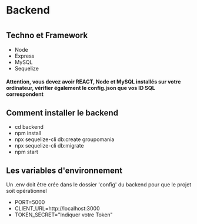 <h1>Backend<h1>
  
  <h2>Techno et Framework</h2>
  
  <ul>
    <li>Node</li>
    <li>Express</li>
    <li>MySQL</li>
    <li>Sequelize</li>
  </ul>
  
  <h4>Attention, vous devez avoir REACT, Node et MySQL installés sur votre ordinateur, vérifier également le config.json que vos ID SQL correspondent </h4>
  
  <h2>Comment installer le backend</h2>
  
  
   <ul>
    <li>cd backend</li>
    <li>npm install</li>
    <li>npx sequelize-cli db:create groupomania</li>
    <li>npx sequelize-cli db:migrate</li>
     <li>npm start</li>
  </ul>
  
  <h2>Les variables d'environnement</h2>
  
   Un .env doit être crée dans le dossier 'config' du backend pour que le projet soit opérationnel
  
   <ul>
    <li>PORT=5000</li>
    <li>CLIENT_URL=http://localhost:3000</li>
    <li>TOKEN_SECRET="Indiquer votre Token"</li>
  </ul>
  
